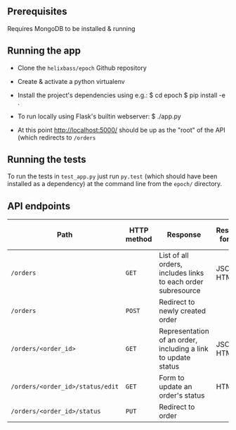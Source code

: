 Prerequisites
-------------
Requires MongoDB to be installed & running

Running the app
---------------

- Clone the `helixbass/epoch` Github repository

- Create & activate a python virtualenv

- Install the project's dependencies using e.g.:
      $ cd epoch
      $ pip install -e .

- To run locally using Flask's builtin webserver:
      $ ./app.py

- At this point <http://localhost:5000/> should be up as the "root" of the API (which redirects to `/orders`

Running the tests
-----------------

To run the tests in `test_app.py` just run `py.test` (which should have been installed as a dependency) at the command line from the `epoch/` directory.

API endpoints
-------------

| Path                             | HTTP method | Response                                                     | Response formats | Request body formats |
| -------------------------------- | ----------- | ------------------------------------------------------------ | ---------------- | -------------------- |
| `/orders`                        | `GET`       | List of all orders, includes links to each order subresource | JSON, HTML       |                      |
| `/orders`                        | `POST`      | Redirect to newly created order                              |                  | JSON                 |
| `/orders/<order_id>`             | `GET`       | Representation of an order, including a link to update status| JSON, HTML       |                      |
| `/orders/<order_id>/status/edit` | `GET`       | Form to update an order's status                             | HTML             |                      |
| `/orders/<order_id>/status`      | `PUT`       | Redirect to order                                            |                  | JSON, HTML           |
